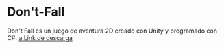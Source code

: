 # Don't-Fall
Don't Fall es un juego de aventura 2D creado con Unity y programado con C#.
[a Link de descarga](https://drive.google.com/file/d/1ypmFJ1vzuTUPpqPyD26DsyHd73S0encj/view?usp=sharing)
